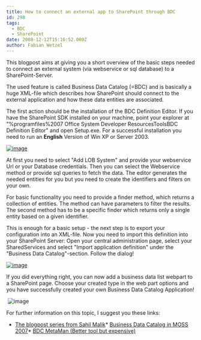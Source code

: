 ```yaml
---
title: How to connect an external app to SharePoint through BDC
id: 298
tags:
  - BDC
  - SharePoint
date: 2008-12-12T15:16:52.000Z
author: Fabian Wetzel
---
```


This blogpost aims at giving you a short overview of the basic steps needed to connect an external system (via webservice or sql database) to a SharePoint-Server.

The used feature is called Business Data Catalog (=BDC) and is basically a huge XML-file which describes how SharePoint should connect to the external application and how these data entities are associated.

The first action should be the installation of the BDC Definition Editor. If you have the SharePoint SDK installed on your machine, point your explorer at &quot;%programfiles%2007 Office System Developer ResourcesToolsBDC Definition Editor&quot; and open Setup.exe. For a successful installation you need to run an **English** Version of Win XP or Server 2003.

[![image](https://az275061.vo.msecnd.net/blogmedia/2008/12/image-thumb2.png)](https://az275061.vo.msecnd.net/blogmedia/2008/12/image5.png) 

At first you need to select &quot;Add LOB System&quot; and provide your webservice Url or your Database credentials. Then you can select the Webservice method or provide sql queries to fetch the data. The editor generates the needed entities for you but you need to create the identifiers and filters on your own.

For basic functionality you need to provide a finder method, which returns a collection of entities. The method can have parameters to filter the results. The second method has to be a specific finder which returns only a single entity based on a given identifier.

This is enough for a basic setup - the next step is to export your configuration into an XML-file. Now you need to import this definition into your SharePoint Server: Open your central administration page, select your SharedServices and select &quot;Import application definition&quot; under the &quot;Business Data Catalog&quot;-section. Follow the dialog!

[![image](https://az275061.vo.msecnd.net/blogmedia/2008/12/image-thumb3.png)](https://az275061.vo.msecnd.net/blogmedia/2008/12/image6.png)&#160; 

If you did everything right, you can now add a business data list webpart to a SharePoint page. Choose your created type in the web part options and you have successfully created your own Business Data Catalog Application!

&#160;![image](https://az275061.vo.msecnd.net/blogmedia/2008/12/image7.png)

For further information on this topic, I suggest you these links:

*   [The blogpost series from Sahil Malik](http://blah.winsmarts.com/2007-4-SharePoint_2007__BDC_-_The_Business_Data_Catalog.aspx)*   [Business Data Catalog in MOSS 2007](http://dotnetdreamer.wordpress.com/category/moss-2007/ "http://dotnetdreamer.wordpress.com/category/moss-2007/")*   [BDC MetaMan (Better tool but expensive)](http://www.lightningtools.com/bdc-meta-man/default.aspx "http://www.lightningtools.com/bdc-meta-man/default.aspx")

